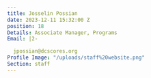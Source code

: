 ```yaml
---
title: Josselin Possian
date: 2023-12-11 15:32:00 Z
position: 18
Details: Associate Manager, Programs
Email: |2-

  jpossian@dcscores.org
Profile Image: "/uploads/staff%20website.png"
Section: staff
---
```



